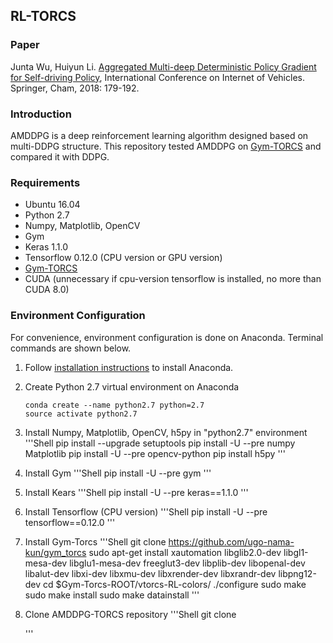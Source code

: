 ## RL-TORCS


### Paper
Junta Wu, Huiyun Li. [Aggregated Multi-deep Deterministic Policy Gradient for Self-driving Policy](https://link.springer.com/chapter/10.1007/978-3-030-05081-8_13), International Conference on Internet of Vehicles. Springer, Cham, 2018: 179-192.


### Introduction 
AMDDPG is a deep reinforcement learning algorithm designed based on multi-DDPG structure. This repository tested AMDDPG on [Gym-TORCS](https://github.com/ugo-nama-kun/gym_torcs) and compared it with DDPG.


### Requirements
- Ubuntu 16.04
- Python 2.7
- Numpy, Matplotlib, OpenCV
- Gym
- Keras 1.1.0
- Tensorflow 0.12.0 (CPU version or GPU version)
- [Gym-TORCS](https://github.com/ugo-nama-kun/gym_torcs)
- CUDA (unnecessary if cpu-version tensorflow is installed, no more than CUDA 8.0)



### Environment Configuration
For convenience, environment configuration is done on Anaconda. Terminal commands are shown below.

1. Follow [installation instructions](https://www.anaconda.com/distribution/) to install Anaconda.

2. Create Python 2.7 virtual environment on Anaconda
    ```Shell
    conda create --name python2.7 python=2.7
    source activate python2.7
    ```
    
3. Install Numpy, Matplotlib, OpenCV, h5py in "python2.7" environment
    '''Shell
    pip install --upgrade setuptools
    pip install -U --pre numpy Matplotlib
    pip install -U --pre opencv-python
    pip install h5py
    '''

4. Install Gym
    '''Shell
    pip install -U --pre gym
    '''
    
5. Install Kears
    '''Shell
    pip install -U --pre keras==1.1.0
    '''

6. Install Tensorflow (CPU version)
    '''Shell
    pip install -U --pre tensorflow==0.12.0
    '''
    
7. Install Gym-Torcs
    '''Shell
    git clone https://github.com/ugo-nama-kun/gym_torcs
    sudo apt-get install xautomation libglib2.0-dev  libgl1-mesa-dev libglu1-mesa-dev  freeglut3-dev  libplib-dev  libopenal-dev libalut-dev libxi-dev libxmu-dev libxrender-dev  libxrandr-dev libpng12-dev 
    cd $Gym-Torcs-ROOT/vtorcs-RL-colors/
    ./configure
    sudo make 
    sudo make install
    sudo make datainstall
    '''
    
8. Clone AMDDPG-TORCS repository
    '''Shell
    git clone 
    
    '''


